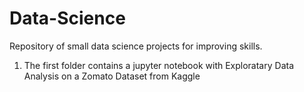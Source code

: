 # Data-Science
Repository of small data science projects for improving skills.

1) The first folder contains a jupyter notebook with Exploratary Data Analysis on a Zomato Dataset from Kaggle
